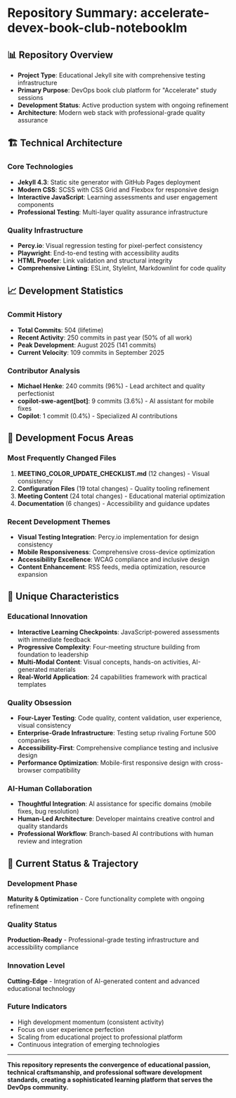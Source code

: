 # Repository Summary: accelerate-devex-book-club-notebooklm

## 📊 Repository Overview

- **Project Type**: Educational Jekyll site with comprehensive testing infrastructure
- **Primary Purpose**: DevOps book club platform for "Accelerate" study sessions
- **Development Status**: Active production system with ongoing refinement
- **Architecture**: Modern web stack with professional-grade quality assurance

## 🏗️ Technical Architecture

### Core Technologies

- **Jekyll 4.3**: Static site generator with GitHub Pages deployment
- **Modern CSS**: SCSS with CSS Grid and Flexbox for responsive design
- **Interactive JavaScript**: Learning assessments and user engagement components
- **Professional Testing**: Multi-layer quality assurance infrastructure

### Quality Infrastructure

- **Percy.io**: Visual regression testing for pixel-perfect consistency
- **Playwright**: End-to-end testing with accessibility audits
- **HTML Proofer**: Link validation and structural integrity
- **Comprehensive Linting**: ESLint, Stylelint, Markdownlint for code quality

## 📈 Development Statistics

### Commit History

- **Total Commits**: 504 (lifetime)
- **Recent Activity**: 250 commits in past year (50% of all work)
- **Peak Development**: August 2025 (141 commits)
- **Current Velocity**: 109 commits in September 2025

### Contributor Analysis

- **Michael Henke**: 240 commits (96%) - Lead architect and quality perfectionist
- **copilot-swe-agent[bot]**: 9 commits (3.6%) - AI assistant for mobile fixes
- **Copilot**: 1 commit (0.4%) - Specialized AI contributions

## 🎯 Development Focus Areas

### Most Frequently Changed Files

1. **MEETING_COLOR_UPDATE_CHECKLIST.md** (12 changes) - Visual consistency
2. **Configuration Files** (19 total changes) - Quality tooling refinement
3. **Meeting Content** (24 total changes) - Educational material optimization
4. **Documentation** (6 changes) - Accessibility and guidance updates

### Recent Development Themes

- **Visual Testing Integration**: Percy.io implementation for design consistency
- **Mobile Responsiveness**: Comprehensive cross-device optimization
- **Accessibility Excellence**: WCAG compliance and inclusive design
- **Content Enhancement**: RSS feeds, media optimization, resource expansion

## 🌟 Unique Characteristics

### Educational Innovation

- **Interactive Learning Checkpoints**: JavaScript-powered assessments with immediate feedback
- **Progressive Complexity**: Four-meeting structure building from foundation to leadership
- **Multi-Modal Content**: Visual concepts, hands-on activities, AI-generated materials
- **Real-World Application**: 24 capabilities framework with practical templates

### Quality Obsession

- **Four-Layer Testing**: Code quality, content validation, user experience, visual consistency
- **Enterprise-Grade Infrastructure**: Testing setup rivaling Fortune 500 companies
- **Accessibility-First**: Comprehensive compliance testing and inclusive design
- **Performance Optimization**: Mobile-first responsive design with cross-browser compatibility

### AI-Human Collaboration

- **Thoughtful Integration**: AI assistance for specific domains (mobile fixes, bug resolution)
- **Human-Led Architecture**: Developer maintains creative control and quality standards
- **Professional Workflow**: Branch-based AI contributions with human review and integration

## 🚀 Current Status & Trajectory

### Development Phase

**Maturity & Optimization** - Core functionality complete with ongoing refinement

### Quality Status

**Production-Ready** - Professional-grade testing infrastructure and accessibility compliance

### Innovation Level

**Cutting-Edge** - Integration of AI-generated content and advanced educational technology

### Future Indicators

- High development momentum (consistent activity)
- Focus on user experience perfection
- Scaling from educational project to professional platform
- Continuous integration of emerging technologies

---

**This repository represents the convergence of educational passion, technical craftsmanship, and professional 
software development standards, creating a sophisticated learning platform that serves the DevOps community.**
